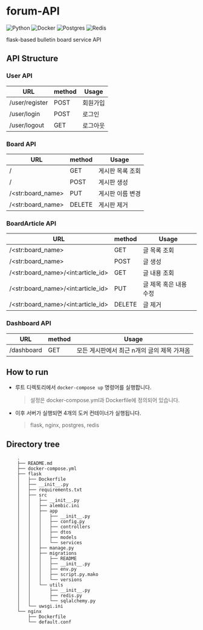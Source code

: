 forum-API
===
![Python](https://img.shields.io/badge/Python-3.7.6-green.svg)
![Docker](https://img.shields.io/badge/Docker-19.03.8-skyblue.svg)
![Postgres](https://img.shields.io/badge/PostgreSQL-10.0-blue.svg)
![Redis](https://img.shields.io/badge/Redis-latest-red.svg)

flask-based bulletin board service API

API Structure
---

### User API

| URL | method | Usage |
|-----|--------|-------|
| /user/register | POST | 회원가입 |
| /user/login | POST | 로그인 |
| /user/logout | GET | 로그아웃 |

### Board API

| URL | method | Usage |
|-----|--------|-------|
| / | GET | 게시판 목록 조회 |
| / | POST | 게시판 생성 |
| /\<str:board_name\> | PUT | 게시판 이름 변경 |
| /\<str:board_name\> | DELETE | 게시판 제거 |

### BoardArticle API

| URL | method | Usage |
|-----|--------|-------|
| /\<str:board_name\> | GET | 글 목록 조회 |
| /\<str:board_name\> | POST | 글 생성 |
| /\<str:board_name\>/\<int:article_id> | GET | 글 내용 조회 |
| /\<str:board_name\>/\<int:article_id> | PUT | 글 제목 혹은 내용 수정 |
| /\<str:board_name\>/\<int:article_id> | DELETE | 글 제거 |

### Dashboard API

| URL | method | Usage |
|-----|--------|-------|
| /dashboard | GET | 모든 게시판에서 최근 n개의 글의 제목 가져옴 |

How to run
---

- 루트 디렉토리에서 `docker-compose up` 명령어를 실행합니다.
    > 설정은 docker-compose.yml과 Dockerfile에 정의되어 있습니다.
- 이후 서버가 실행되면 4개의 도커 컨테이너가 실행됩니다.
    > flask, nginx, postgres, redis

Directory tree
---

        .
        ├── README.md
        ├── docker-compose.yml
        ├── flask
        │   ├── Dockerfile
        │   ├── __init__.py
        │   ├── requirements.txt
        │   ├── src
        │   │   ├── __init__.py
        │   │   ├── alembic.ini
        │   │   ├── app
        │   │   │   ├── __init__.py
        │   │   │   ├── config.py
        │   │   │   ├── controllers
        │   │   │   ├── dtos
        │   │   │   ├── models
        │   │   │   └── services
        │   │   ├── manage.py
        │   │   ├── migrations
        │   │   │   ├── README
        │   │   │   ├── __init__.py
        │   │   │   ├── env.py
        │   │   │   ├── script.py.mako
        │   │   │   └── versions
        │   │   └── utils
        │   │       ├── __init__.py
        │   │       ├── redis.py
        │   │       └── sqlalchemy.py
        │   └── uwsgi.ini
        └── nginx
            ├── Dockerfile
            └── default.conf
